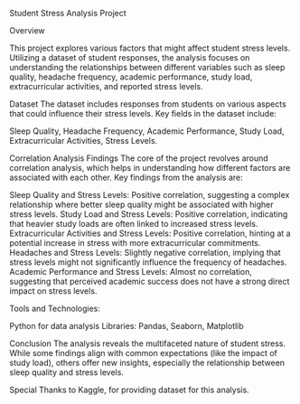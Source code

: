 Student Stress Analysis Project


Overview


This project explores various factors that might affect student stress levels. Utilizing a dataset of student responses, the analysis focuses on understanding the relationships between different variables such as sleep quality, headache frequency, academic performance, study load, extracurricular activities, and reported stress levels.

Dataset
The dataset includes responses from students on various aspects that could influence their stress levels. Key fields in the dataset include:

Sleep Quality,
Headache Frequency,
Academic Performance,
Study Load,
Extracurricular Activities,
Stress Levels.


Correlation Analysis Findings
The core of the project revolves around correlation analysis, which helps in understanding how different factors are associated with each other. Key findings from the analysis are:

Sleep Quality and Stress Levels: Positive correlation, suggesting a complex relationship where better sleep quality might be associated with higher stress levels.
Study Load and Stress Levels: Positive correlation, indicating that heavier study loads are often linked to increased stress levels.
Extracurricular Activities and Stress Levels: Positive correlation, hinting at a potential increase in stress with more extracurricular commitments.
Headaches and Stress Levels: Slightly negative correlation, implying that stress levels might not significantly influence the frequency of headaches.
Academic Performance and Stress Levels: Almost no correlation, suggesting that perceived academic success does not have a strong direct impact on stress levels.


Tools and Technologies:

Python for data analysis
Libraries: Pandas, Seaborn, Matplotlib


Conclusion
The analysis reveals the multifaceted nature of student stress. While some findings align with common expectations (like the impact of study load), others offer new insights, especially the relationship between sleep quality and stress levels.

Special Thanks to Kaggle, for providing dataset for this analysis.
